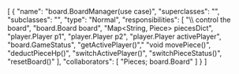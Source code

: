 [
  {
    "name": "board.BoardManager(use case)",
    "superclasses": "",
    "subclasses": "",
    "type": "Normal",
    "responsibilities": [
      "\\\\ control the board",
      "board.Board board",
      "Map<String, Piece> piecesDict",
      "player.Player p1",
      "player.Player p2",
      "player.Player activePlayer",
      "board.GameStatus",
      "getActivePlayer()","
      "void movePiece()",
      "deductPieceHp()",
      "switchActivePlayer()",
      "switchPieceStatus()",
      "resetBoard()"
    ],
    "collaborators": [
      "Pieces; board.Board"
    ]
  }
]